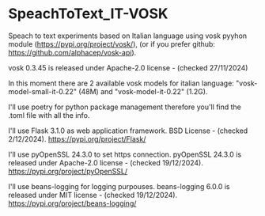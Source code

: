 # SpeachToText_IT-VOSK
Speach to text experiments based on Italian language using vosk pyyhon module (https://pypi.org/project/vosk/), (or if you prefer github: https://github.com/alphacep/vosk-api).


vosk 0.3.45 is released under Apache-2.0 license - (checked 27/11/2024)


In this moment there are 2 available vosk models for italian language:
"vosk-model-small-it-0.22" (48M) and "vosk-model-it-0.22" (1.2G).


I'll use poetry for python package management therefore you'll find the .toml file with all the info. 


I'll use Flask 3.1.0 as web application framework.
BSD License - (checked 2/12/2024).
https://pypi.org/project/Flask/


I'll use pyOpenSSL 24.3.0 to set https connection. pyOpenSSL 24.3.0 is released under Apache-2.0 license - (checked 19/12/2024).
https://pypi.org/project/pyOpenSSL/


I'll use beans-logging for logging purpouses. beans-logging 6.0.0 is released under MIT license - (checked 19/12/2024).
https://pypi.org/project/beans-logging/

